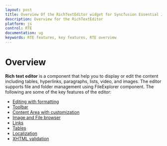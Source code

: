 ```yaml
---
layout: post
title: Overview Of the RichTextEditor widget for Syncfusion Essential JS
description: Overview for the RichTextEditor
platform: js
control: RTE
documentation: ug
keywords: RTE features, key features, RTE overview 
---
```

 
# Overview

**Rich** **text** **editor** is a component that help you to display or edit the content including tables, hyperlinks, paragraphs, lists, video, and images. The editor supports file and folder management using FileExplorer component. 
The following are some of the key features of the editor:

*	[Editing with formatting](working-with-content#editing-and-formatting)
*	[Toolbar](user-interface#toolbar)
*	[Content Area with customization](working-with-content)
*	[Image and File browser](image-and-file-browser)
*	[Links](working-with-hyperlinks)
*	[Tables](working-with-tables)
*	[Localization](localization)
*	[XHTML validation](xhtml-validation)


